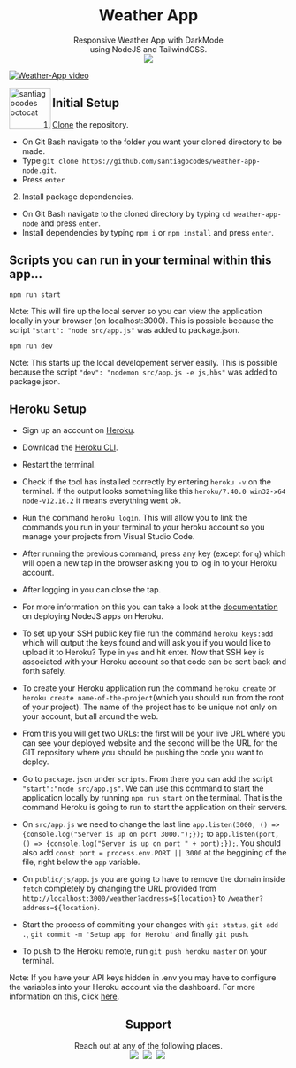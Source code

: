<h1 align='center'>Weather App</h1>
<p align='center'>
Responsive Weather App with DarkMode <br>using NodeJS and TailwindCSS. <br>
<a href="https://santiagocodes-weather-app.herokuapp.com/"><img src="https://img.shields.io/badge/DEMO-WeatherApp-9cf.svg?style=flat"></a>
</p>

[![Weather-App video](https://i.postimg.cc/Z5JZ3pSv/weather-app-pic.png)](https://www.dropbox.com/s/by17ivtn9okk6be/weatherNode.mp4?dl=0)

<img height="75px" align='left' src="https://santiagocodes.github.io/santiagocodes/images/octocat-santiagocodes.png" alt="santiagocodes octocat" />

## Initial Setup

1. [Clone](https://docs.github.com/en/enterprise/2.13/user/articles/cloning-a-repository) the repository.

-  On Git Bash navigate to the folder you want your cloned directory to be made.
-  Type `git clone https://github.com/santiagocodes/weather-app-node.git`.
-  Press `enter`

2. Install package dependencies.

-  On Git Bash navigate to the cloned directory by typing `cd weather-app-node` and press `enter`.
-  Install dependencies by typing `npm i` or `npm install` and press `enter`.

## Scripts you can run in your terminal within this app...

`npm run start`

Note: This will fire up the local server so you can view the application locally in your browser (on localhost:3000). This is possible because the script `"start": "node src/app.js"` was added to package.json.

`npm run dev`

Note: This starts up the local developement server easily. This is possible because the script `"dev": "nodemon src/app.js -e js,hbs"` was added to package.json.

## Heroku Setup

-  Sign up an account on [Heroku](www.heroku.com).
-  Download the [Heroku CLI](https://devcenter.heroku.com/articles/heroku-cli).
-  Restart the terminal.
-  Check if the tool has installed correctly by entering `heroku -v` on the terminal. If the output looks something like this `heroku/7.40.0 win32-x64 node-v12.16.2` it means everything went ok.
-  Run the command `heroku login`. This will allow you to link the commands you run in your terminal to your heroku account so you manage your projects from Visual Studio Code.
-  After running the previous command, press any key (except for `q`) which will open a new tap in the browser asking you to log in to your Heroku account.
-  After logging in you can close the tap.
-  For more information on this you can take a look at the [documentation](https://devcenter.heroku.com/articles/deploying-nodejs) on deploying NodeJS apps on Heroku.

-  To set up your SSH public key file run the command `heroku keys:add` which will output the keys found and will ask you if you would like to upload it to Heroku? Type in `yes` and hit enter. Now that SSH key is associated with your Heroku account so that code can be sent back and forth safely.
-  To create your Heroku application run the command `heroku create` or `heroku create name-of-the-project`(which you should run from the root of your project). The name of the project has to be unique not only on your account, but all around the web.
-  From this you will get two URLs: the first will be your live URL where you can see your deployed website and the second will be the URL for the GIT repository where you should be pushing the code you want to deploy.
-  Go to `package.json` under `scripts`. From there you can add the script `"start":"node src/app.js"`. We can use this command to start the application locally by running `npm run start` on the terminal. That is the command Heroku is going to run to start the application on their servers.
-  On `src/app.js` we need to change the last line `app.listen(3000, () => {console.log("Server is up on port 3000.");});` to `app.listen(port, () => {console.log("Server is up on port " + port);});`. You should also add `const port = process.env.PORT || 3000` at the beggining of the file, right below the `app` variable.
-  On `public/js/app.js` you are going to have to remove the domain inside `fetch` completely by changing the URL provided from `http://localhost:3000/weather?address=${location}` to `/weather?address=${location}`.
-  Start the process of commiting your changes with `git status`, `git add .`, `git commit -m 'Setup app for Heroku'` and finally `git push`.
-  To push to the Heroku remote, run `git push heroku master` on your terminal.

Note: If you have your API keys hidden in .env you may have to configure the variables into your Heroku account via the dashboard. For more information on this, click [here](https://devcenter.heroku.com/articles/config-vars).

<h2 align='center'>Support</h2>

<p align='center'>
Reach out at any of the following places.<br>
    <a href="https://twitter.com/maricstgo"><img src="https://img.shields.io/badge/twitter.com-@maricstgo-blue?style=flat&logo=twitter"></a>&nbsp;
    <a href="https://dev.to/santiagocodes"><img src="https://img.shields.io/badge/dev.to-@santiagocodes-black?style=flat&logo=dev.to"></a>&nbsp;
    <a href="https://santiagocodes.com"><img src="https://img.shields.io/badge/website-santiagocodes.com-blueviolet?style=flat"></a>&nbsp;
</p>
